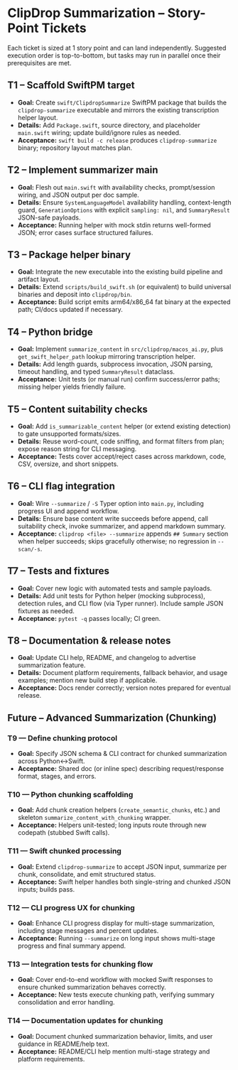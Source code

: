 # ClipDrop Summarization – Story-Point Tickets

Each ticket is sized at 1 story point and can land independently. Suggested execution order is top-to-bottom, but tasks may run in parallel once their prerequisites are met.

## T1 – Scaffold SwiftPM target
- **Goal:** Create `swift/ClipdropSummarize` SwiftPM package that builds the `clipdrop-summarize` executable and mirrors the existing transcription helper layout.
- **Details:** Add `Package.swift`, source directory, and placeholder `main.swift` wiring; update build/ignore rules as needed.
- **Acceptance:** `swift build -c release` produces `clipdrop-summarize` binary; repository layout matches plan.

## T2 – Implement summarizer main
- **Goal:** Flesh out `main.swift` with availability checks, prompt/session wiring, and JSON output per doc sample.
- **Details:** Ensure `SystemLanguageModel` availability handling, context-length guard, `GenerationOptions` with explicit `sampling: nil`, and `SummaryResult` JSON-safe payloads.
- **Acceptance:** Running helper with mock stdin returns well-formed JSON; error cases surface structured failures.

## T3 – Package helper binary
- **Goal:** Integrate the new executable into the existing build pipeline and artifact layout.
- **Details:** Extend `scripts/build_swift.sh` (or equivalent) to build universal binaries and deposit into `clipdrop/bin`.
- **Acceptance:** Build script emits arm64/x86_64 fat binary at the expected path; CI/docs updated if necessary.

## T4 – Python bridge
- **Goal:** Implement `summarize_content` in `src/clipdrop/macos_ai.py`, plus `get_swift_helper_path` lookup mirroring transcription helper.
- **Details:** Add length guards, subprocess invocation, JSON parsing, timeout handling, and typed `SummaryResult` dataclass.
- **Acceptance:** Unit tests (or manual run) confirm success/error paths; missing helper yields friendly failure.

## T5 – Content suitability checks
- **Goal:** Add `is_summarizable_content` helper (or extend existing detection) to gate unsupported formats/sizes.
- **Details:** Reuse word-count, code sniffing, and format filters from plan; expose reason string for CLI messaging.
- **Acceptance:** Tests cover accept/reject cases across markdown, code, CSV, oversize, and short snippets.

## T6 – CLI flag integration
- **Goal:** Wire `--summarize` / `-S` Typer option into `main.py`, including progress UI and append workflow.
- **Details:** Ensure base content write succeeds before append, call suitability check, invoke summarizer, and append markdown summary.
- **Acceptance:** `clipdrop <file> --summarize` appends `## Summary` section when helper succeeds; skips gracefully otherwise; no regression in `--scan/-s`.

## T7 – Tests and fixtures
- **Goal:** Cover new logic with automated tests and sample payloads.
- **Details:** Add unit tests for Python helper (mocking subprocess), detection rules, and CLI flow (via Typer runner). Include sample JSON fixtures as needed.
- **Acceptance:** `pytest -q` passes locally; CI green.

## T8 – Documentation & release notes
- **Goal:** Update CLI help, README, and changelog to advertise summarization feature.
- **Details:** Document platform requirements, fallback behavior, and usage examples; mention new build step if applicable.
- **Acceptance:** Docs render correctly; version notes prepared for eventual release.

## Future – Advanced Summarization (Chunking)

### T9 — Define chunking protocol
- **Goal:** Specify JSON schema & CLI contract for chunked summarization across Python↔Swift.
- **Acceptance:** Shared doc (or inline spec) describing request/response format, stages, and errors.

### T10 — Python chunking scaffolding
- **Goal:** Add chunk creation helpers (`create_semantic_chunks`, etc.) and skeleton `summarize_content_with_chunking` wrapper.
- **Acceptance:** Helpers unit-tested; long inputs route through new codepath (stubbed Swift calls).

### T11 — Swift chunked processing
- **Goal:** Extend `clipdrop-summarize` to accept JSON input, summarize per chunk, consolidate, and emit structured status.
- **Acceptance:** Swift helper handles both single-string and chunked JSON inputs; builds pass.

### T12 — CLI progress UX for chunking
- **Goal:** Enhance CLI progress display for multi-stage summarization, including stage messages and percent updates.
- **Acceptance:** Running `--summarize` on long input shows multi-stage progress and final summary append.

### T13 — Integration tests for chunking flow
- **Goal:** Cover end-to-end workflow with mocked Swift responses to ensure chunked summarization behaves correctly.
- **Acceptance:** New tests execute chunking path, verifying summary consolidation and error handling.

### T14 — Documentation updates for chunking
- **Goal:** Document chunked summarization behavior, limits, and user guidance in README/help text.
- **Acceptance:** README/CLI help mention multi-stage strategy and platform requirements.
